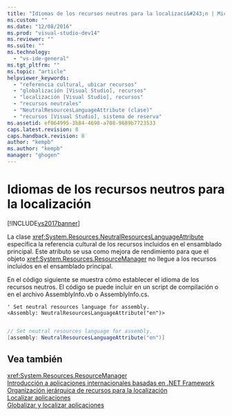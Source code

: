 ```yaml
---
title: "Idiomas de los recursos neutros para la localizaci&#243;n | Microsoft Docs"
ms.custom: ""
ms.date: "12/08/2016"
ms.prod: "visual-studio-dev14"
ms.reviewer: ""
ms.suite: ""
ms.technology: 
  - "vs-ide-general"
ms.tgt_pltfrm: ""
ms.topic: "article"
helpviewer_keywords: 
  - "referencia cultural, ubicar recursos"
  - "globalización [Visual Studio], recursos"
  - "localización [Visual Studio], recursos"
  - "recursos neutrales"
  - "NeutralResourcesLanguageAttribute (clase)"
  - "recursos [Visual Studio], sistema de reserva"
ms.assetid: ef064995-3b84-4698-a708-9689b7723533
caps.latest.revision: 8
caps.handback.revision: 8
author: "kempb"
ms.author: "kempb"
manager: "ghogen"
---
```

# Idiomas de los recursos neutros para la localizaci&#243;n
[!INCLUDE[vs2017banner](../code-quality/includes/vs2017banner.md)]

La clase <xref:System.Resources.NeutralResourcesLanguageAttribute> especifica la referencia cultural de los recursos incluidos en el ensamblado principal.  Este atributo se usa como mejora de rendimiento para que el objeto <xref:System.Resources.ResourceManager> no llegue a los recursos incluidos en el ensamblado principal.  
  
 En el código siguiente se muestra cómo establecer el idioma de los recursos neutros.  El código se puede incluir en un script de compilación o en el archivo AssemblyInfo.vb o AssemblyInfo.cs.  
  
```vb#  
' Set neutral resources language for assembly.  
<Assembly: NeutralResourcesLanguageAttribute("en")>  
  
```  
  
```c#  
// Set neutral resources language for assembly.  
[assembly: NeutralResourcesLanguageAttribute("en")]  
```  
  
## Vea también  
 <xref:System.Resources.ResourceManager>   
 [Introducción a aplicaciones internacionales basadas en .NET Framework](../ide/introduction-to-international-applications-based-on-the-dotnet-framework.md)   
 [Organización jerárquica de recursos para la localización](../ide/hierarchical-organization-of-resources-for-localization.md)   
 [Localizar aplicaciones](../ide/localizing-applications.md)   
 [Globalizar y localizar aplicaciones](../ide/globalizing-and-localizing-applications.md)